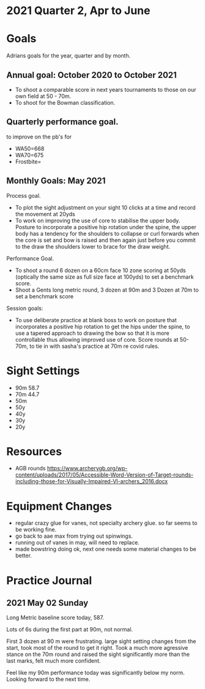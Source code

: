 # 2021 Quarter 2, Apr to June


# Goals


Adrians goals for the year, quarter and by month.


## Annual goal: October 2020 to October 2021

  * To shoot a comparable score in next years tournaments to those on our own field at 50 - 70m.
  * To shoot for the Bowman classification.



## Quarterly performance goal.

to improve on the pb's for

  * WA50=668
  * WA70=675
  * Frostbite=


## Monthly Goals: May 2021

Process goal.

  * To plot the sight adjustment on your sight 10 clicks at a time and record the movement at 20yds
  * To work on improving the use of core to stabilise the upper body. Posture to incorporate a positive hip rotation under the spine, the upper body has a tendency for the shoulders to collapse or curl forwards when the core is set and bow is raised and then again just before you commit to the draw the shoulders lower to brace for the draw weight.



Performance Goal.

  * To shoot a round 6 dozen on a 60cm face 10 zone scoring at 50yds (optically the same size as full size face at 100yds) to set a benchmark score.
  * Shoot a Gents long metric round, 3 dozen at 90m and 3 Dozen at 70m to set a benchmark score



Session goals:

  * To use deliberate practice at blank boss to work on posture that incorporates a positive hip rotation to get the hips under the spine, to use a tapered approach to drawing the bow so that it is more controllable thus allowing improved use of core. Score rounds at 50-70m, to tie in with sasha's practice at 70m re covid rules.



# Sight Settings


  * 90m 58.7
  * 70m 44.7
  * 50m
  * 50y
  * 40y
  * 30y
  * 20y

# Resources

  * AGB rounds https://www.archerygb.org/wp-content/uploads/2017/05/Accessible-Word-Version-of-Target-rounds-including-those-for-Visually-Impaired-VI-archers_2016.docx


# Equipment Changes


  * regular crazy glue for vanes, not specialty archery glue. so far seems to be working fine.
  * go back to aae max from trying out spinwings.
  * running out of vanes in may, will need to replace.
  * made bowstring doing ok, next one needs some material changes to be better.


# Practice Journal


## 2021 May 02 Sunday

Long Metric baseline score today, 587.

Lots of 6s during the first part at 90m, not normal.

First 3 dozen at 90 m were frustrating. large sight setting changes from the start, took most of the round to get it right. Took a much more agressive stance on the 70m round and raised the sight significantly more than the last marks, felt much more confident.

Feel like my 90m performance today was significantly below my norm. Looking forward to the next time.
